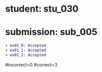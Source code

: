 # student: stu_030
# submission: sub_005

```diff
+ ex01_0: Accepted
+ ex01_1: Accepted
+ ex01_2: Accepted
```
#incorrect=0
#correct=3
